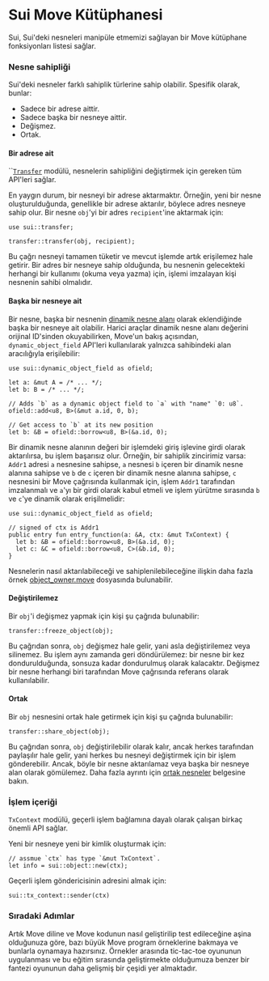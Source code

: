 # Sui Move Kütüphanesi

Sui, Sui'deki nesneleri manipüle etmemizi sağlayan bir Move kütüphane fonksiyonları listesi sağlar.

### Nesne sahipliği <a href="#object-ownership" id="object-ownership"></a>

Sui'deki nesneler farklı sahiplik türlerine sahip olabilir. Spesifik olarak, bunlar:

* Sadece bir adrese aittir.
* Sadece başka bir nesneye aittir.
* Değişmez.
* Ortak.

#### Bir adrese ait <a href="#owned-by-an-address" id="owned-by-an-address"></a>

``[`Transfer`](https://github.com/MystenLabs/sui/blob/main/crates/sui-framework/sources/transfer.move) modülü, nesnelerin sahipliğini değiştirmek için gereken tüm API'leri sağlar.

En yaygın durum, bir nesneyi bir adrese aktarmaktır. Örneğin, yeni bir nesne oluşturulduğunda, genellikle bir adrese aktarılır, böylece adres nesneye sahip olur. Bir nesne `obj`'yi bir adres `recipient`'ine aktarmak için:

```
use sui::transfer;

transfer::transfer(obj, recipient);
```

Bu çağrı nesneyi tamamen tüketir ve mevcut işlemde artık erişilemez hale getirir. Bir adres bir nesneye sahip olduğunda, bu nesnenin gelecekteki herhangi bir kullanımı (okuma veya yazma) için, işlemi imzalayan kişi nesnenin sahibi olmalıdır.

#### Başka bir nesneye ait <a href="#owned-by-another-object" id="owned-by-another-object"></a>

Bir nesne, başka bir nesnenin [dinamik nesne alanı](https://docs.sui.io/devnet/build/programming-with-objects/ch5-dynamic-fields) olarak eklendiğinde başka bir nesneye ait olabilir. Harici araçlar dinamik nesne alanı değerini orijinal ID'sinden okuyabilirken, Move'un bakış açısından, `dynamic_object_field` API'leri kullanılarak yalnızca sahibindeki alan aracılığıyla erişilebilir:

```
use sui::dynamic_object_field as ofield;

let a: &mut A = /* ... */;
let b: B = /* ... */;

// Adds `b` as a dynamic object field to `a` with "name" `0: u8`.
ofield::add<u8, B>(&mut a.id, 0, b);

// Get access to `b` at its new position
let b: &B = ofield::borrow<u8, B>(&a.id, 0);
```

Bir dinamik nesne alanının değeri bir işlemdeki giriş işlevine girdi olarak aktarılırsa, bu işlem başarısız olur. Örneğin, bir sahiplik zincirimiz varsa: `Addr1` adresi `a` nesnesine sahipse, `a` nesnesi `b` içeren bir dinamik nesne alanına sahipse ve `b` de `c` içeren bir dinamik nesne alanına sahipse, `c` nesnesini bir Move çağrısında kullanmak için, işlem `Addr1` tarafından imzalanmalı ve `a`'yı bir girdi olarak kabul etmeli ve işlem yürütme sırasında `b` ve `c`'ye dinamik olarak erişilmelidir:

```
use sui::dynamic_object_field as ofield;

// signed of ctx is Addr1
public entry fun entry_function(a: &A, ctx: &mut TxContext) {
  let b: &B = ofield::borrow<u8, B>(&a.id, 0);
  let c: &C = ofield::borrow<u8, C>(&b.id, 0);
}
```

Nesnelerin nasıl aktarılabileceği ve sahiplenilebileceğine ilişkin daha fazla örnek [object\_owner.move](https://github.com/MystenLabs/sui/blob/main/crates/sui-core/src/unit\_tests/data/object\_owner/sources/object\_owner.move) dosyasında bulunabilir.

#### Değiştirilemez <a href="#immutable" id="immutable"></a>

Bir `obj`'i değişmez yapmak için kişi şu çağrıda bulunabilir:

```
transfer::freeze_object(obj);
```

Bu çağrıdan sonra, `obj` değişmez hale gelir, yani asla değiştirilemez veya silinemez. Bu işlem aynı zamanda geri döndürülemez: bir nesne bir kez dondurulduğunda, sonsuza kadar dondurulmuş olarak kalacaktır. Değişmez bir nesne herhangi biri tarafından Move çağrısında referans olarak kullanılabilir.

#### Ortak <a href="#shared" id="shared"></a>

Bir `obj` nesnesini ortak hale getirmek için kişi şu çağrıda bulunabilir:

```
transfer::share_object(obj);
```

Bu çağrıdan sonra, `obj` değiştirilebilir olarak kalır, ancak herkes tarafından paylaşılır hale gelir, yani herkes bu nesneyi değiştirmek için bir işlem gönderebilir. Ancak, böyle bir nesne aktarılamaz veya başka bir nesneye alan olarak gömülemez. Daha fazla ayrıntı için [ortak nesneler](https://docs.sui.io/devnet/learn/objects#shared) belgesine bakın.

### İşlem içeriği <a href="#transaction-context" id="transaction-context"></a>

`TxContext` modülü, geçerli işlem bağlamına dayalı olarak çalışan birkaç önemli API sağlar.

Yeni bir nesneye yeni bir kimlik oluşturmak için:

```
// assmue `ctx` has type `&mut TxContext`.
let info = sui::object::new(ctx);
```

Geçerli işlem göndericisinin adresini almak için:

```
sui::tx_context::sender(ctx)
```

### Sıradaki Adımlar <a href="#next-steps" id="next-steps"></a>

Artık Move diline ve Move kodunun nasıl geliştirilip test edileceğine aşina olduğunuza göre, bazı büyük Move program örneklerine bakmaya ve bunlarla oynamaya hazırsınız. Örnekler arasında tic-tac-toe oyununun uygulanması ve bu eğitim sırasında geliştirmekte olduğumuza benzer bir fantezi oyununun daha gelişmiş bir çeşidi yer almaktadır.
